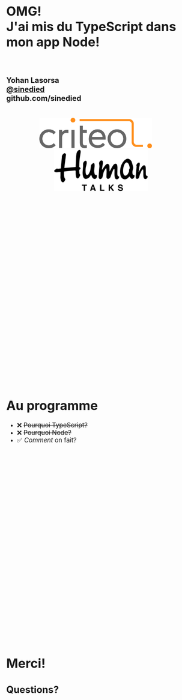 <div style="font-size: 1.2em">

# OMG!<br>J'ai mis du TypeScript dans mon app Node!
<br>

### Yohan Lasorsa<br>[@sinedied]()<br>github.com/sinedied
<br>

<div style="text-align: center">
  <img width="300px" src="criteo.svg"/>
  &nbsp;&nbsp;&nbsp;&nbsp;&nbsp;
  <img width="250px" src="human-talks.png"/>
</div>
<div style="height: 500px"></div>

# Au programme
- ❌ ~~Pourquoi TypeScript?~~
- ❌ ~~Pourquoi Node?~~
- ✅ *Comment* on fait?

<div style="height: 500px"></div>

# Merci!

## Questions?

</div>

<!--
// 1. Pourquoi TS? --nop JS en entreprise = sauter d'un avion avec un parapluie et esperer que ca se passe bien
// 2. Node c'est deja du JS moderne 100% es2017 = node > 8.10 (= LTS)
// 3. Aujourd'hui, on parle du COMMENT!
//
// - rm -rf node_modules package && rm -rf /Users/y.lasorsa/Library/Caches/typescript/
// - app simple JS (npm init / index.js)
// - demo
// - // @ts-check
// - install TS -D, convert to .ts / import
// - install typings -D
// - tsconfig.json, compile manually / watch
// - ts-node \o/
// - debug?
// - precompile
// - publish (prepublish, .npmignore, declarations true, es5)
-->